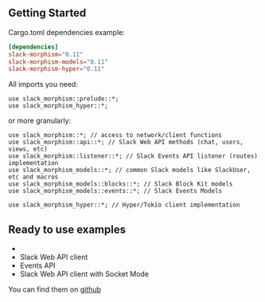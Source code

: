 ## Getting Started

Cargo.toml dependencies example:

```toml
[dependencies]
slack-morphism="0.11"
slack-morphism-models="0.11"
slack-morphism-hyper="0.11"
```

All imports you need:

```rust,noplaypen
use slack_morphism::prelude::*;
use slack_morphism_hyper::*;
```

or more granularly:
```rust,noplaypen
use slack_morphism::*; // access to network/client functions
use slack_morphism::api::*; // Slack Web API methods (chat, users, views, etc)
use slack_morphism::listener::*; // Slack Events API listener (routes) implementation
use slack_morphism_models::*; // common Slack models like SlackUser, etc and macros
use slack_morphism_models::blocks::*; // Slack Block Kit models
use slack_morphism_models::events::*; // Slack Events Models

use slack_morphism_hyper::*; // Hyper/Tokio client implementation
```

## Ready to use examples
- 
- Slack Web API client 
- Events API
- Slack Web API client with Socket Mode

You can find them on [github](https://github.com/abdolence/slack-morphism-rust/tree/master/src/hyper/examples)
